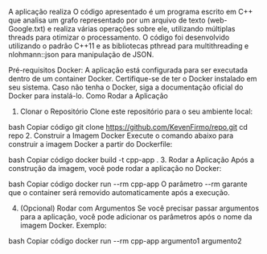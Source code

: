 A aplicação realiza O código apresentado é um programa escrito em C++ que analisa um grafo representado por um arquivo de texto (web-Google.txt) e realiza várias operações sobre ele, utilizando múltiplas threads para otimizar o processamento. O código foi desenvolvido utilizando o padrão C++11 e as bibliotecas pthread para multithreading e nlohmann::json para manipulação de JSON.

Pré-requisitos
Docker: A aplicação está configurada para ser executada dentro de um container Docker. Certifique-se de ter o Docker instalado em seu sistema. Caso não tenha o Docker, siga a documentação oficial do Docker para instalá-lo.
Como Rodar a Aplicação
1. Clonar o Repositório
Clone este repositório para o seu ambiente local:

bash
Copiar código
git clone https://github.com/KevenFirmo/repo.git
cd repo
2. Construir a Imagem Docker
Execute o comando abaixo para construir a imagem Docker a partir do Dockerfile:

bash
Copiar código
docker build -t cpp-app .
3. Rodar a Aplicação
Após a construção da imagem, você pode rodar a aplicação no Docker:

bash
Copiar código
docker run --rm cpp-app
O parâmetro --rm garante que o container será removido automaticamente após a execução.

4. (Opcional) Rodar com Argumentos
Se você precisar passar argumentos para a aplicação, você pode adicionar os parâmetros após o nome da imagem Docker. Exemplo:

bash
Copiar código
docker run --rm cpp-app argumento1 argumento2
